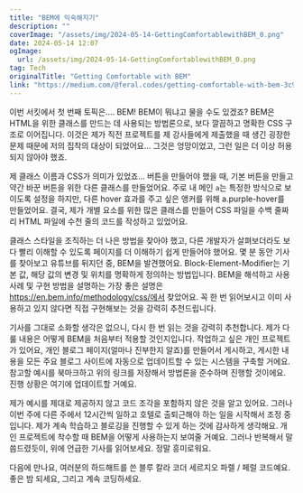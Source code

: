 ```yaml
---
title: "BEM에 익숙해지기"
description: ""
coverImage: "/assets/img/2024-05-14-GettingComfortablewithBEM_0.png"
date: 2024-05-14 12:07
ogImage: 
  url: /assets/img/2024-05-14-GettingComfortablewithBEM_0.png
tag: Tech
originalTitle: "Getting Comfortable with BEM"
link: "https://medium.com/@feral.codes/getting-comfortable-with-bem-3c9081aa6d3a"
---
```



이번 서킷에서 첫 번째 토픽은…. BEM! BEM이 뭐냐고 물을 수도 있겠죠? BEM은 HTML을 위한 클래스를 만드는 데 사용되는 방법론으로, 보다 깔끔하고 명확한 CSS 구조로 이어집니다. 이것은 제가 직전 프로젝트를 제 강사들에게 제출했을 때 생긴 굉장한 문제 때문에 저의 집착의 대상이 되었어요... 그것은 엉망이었고, 그런 일은 더 이상 허용되지 않아야 했죠.

제 클래스 이름과 CSS가 의미가 있었죠… 버튼을 만들어야 했을 때, 기본 버튼을 만들고 약간 바꾼 버튼을 위한 다른 클래스를 만들었어요. 주로 내 메인 `a`는 특정한 방식으로 보이도록 설정을 하지만, 다른 hover 효과를 주고 싶은 앵커를 위해 a.purple-hover를 만들었어요. 결국, 제가 개별 요소를 위한 많은 클래스를 만들어 CSS 파일을 수백 줄짜리 HTML 파일에 수천 줄의 코드를 작성하고 있었어요.

클래스 스타일을 조직하는 더 나은 방법을 찾아야 했고, 다른 개발자가 살펴보더라도 보다 빨리 이해할 수 있도록 페이지를 더 이해하기 쉽게 만들어야 했어요. 몇 분 동안 기사를 찾아보고 유튜브를 뒤지던 중, BEM을 발견했어요. Block-Element-Modifier는 기본 값, 해당 값의 변경 및 위치를 명확하게 정의하는 방법입니다. BEM을 해석하고 사용 사례 및 구현 방법을 설명하는 가장 좋은 설명은 https://en.bem.info/methodology/css/에서 찾았어요. 꼭 한 번 읽어보시고 이미 사용하고 있지 않다면 직접 구현해보는 것을 강력히 추천드립니다.

기사를 그대로 소화할 생각은 없으니, 다시 한 번 읽는 것을 강력히 추천합니다. 제가 다룰 내용은 어떻게 BEM을 처음부터 적용할 것인지입니다. 작업하고 싶은 개인 프로젝트가 있어요, 개인 블로그 페이지(얼마나 진부한지 알죠)를 만들어서 게시하고, 게시한 내용을 모든 주요 블로그 사이트에 자동으로 업데이트할 수 있는 시스템을 구축할 거에요. 참고할 예시를 북마크하고 위의 링크를 저장해서 방법론을 준수하며 진행할 것이에요. 진행 상황은 여기에 업데이트할 거예요.



제가 예시를 제대로 제공하지 않고 코드 조각을 포함하지 않은 것을 알고 있어요. 그러나 이번 주에 다른 주에서 12시간씩 일하고 호텔로 출퇴근해야 하는 일을 시작해서 조정 중입니다. 제가 계속 학습하고 블로깅을 진행할 수 있게 하는 것에 감사하게 생각해요. 개인 프로젝트에 착수할 때 BEM을 어떻게 사용하는지 보여줄 거예요. 그러나 반복해서 말씀드렸듯이, 위에 언급한 기사를 읽어보세요. 정말 흥미로워요.

다음에 만나요, 여러분의 하드해트를 쓴 블루 칼라 코더 세르지오 파렐 / 페럴 코드예요. 좋은 밤 되세요, 그리고 계속 코딩하세요.